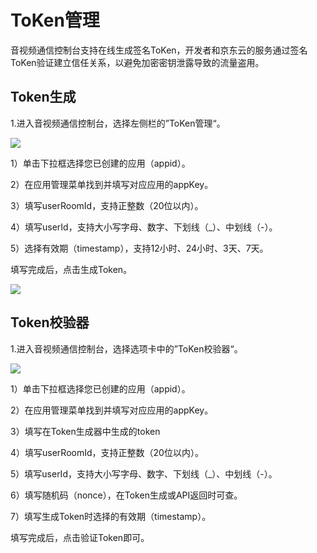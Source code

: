 # ToKen管理

音视频通信控制台支持在线生成签名ToKen，开发者和京东云的服务通过签名ToKen验证建立信任关系，以避免加密密钥泄露导致的流量盗用。

## Token生成

1.进入音视频通信控制台，选择左侧栏的”ToKen管理“。

![](https://github.com/jdcloudcom/cn/blob/cn-Real-Time-Communication/image/Real-Time-Communicat/token%E7%AE%A1%E7%90%86-1.png)

1）单击下拉框选择您已创建的应用（appid）。

2）在应用管理菜单找到并填写对应应用的appKey。

3）填写userRoomId，支持正整数（20位以内）。

4）填写userId，支持大小写字母、数字、下划线（_）、中划线（-）。

5）选择有效期（timestamp），支持12小时、24小时、3天、7天。

填写完成后，点击生成Token。

![](https://github.com/jdcloudcom/cn/blob/cn-Real-Time-Communication/image/Real-Time-Communicat/token%E7%AE%A1%E7%90%86-2.png)

## Token校验器

1.进入音视频通信控制台，选择选项卡中的”ToKen校验器“。

![](https://github.com/jdcloudcom/cn/blob/cn-Real-Time-Communication/image/Real-Time-Communicat/RTC-token%E6%A0%A1%E9%AA%8C%E5%99%A8.png)

1）单击下拉框选择您已创建的应用（appid）。

2）在应用管理菜单找到并填写对应应用的appKey。

3）填写在Token生成器中生成的token

4）填写userRoomId，支持正整数（20位以内）。

5）填写userId，支持大小写字母、数字、下划线（_）、中划线（-）。

6）填写随机码（nonce），在Token生成或API返回时可查。

7）填写生成Token时选择的有效期（timestamp）。

填写完成后，点击验证Token即可。
